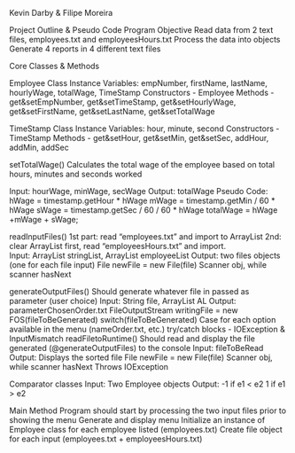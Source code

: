 Kevin Darby & Filipe Moreira

Project Outline & Pseudo Code 
Program Objective
Read data from 2 text files, employees.txt and employeesHours.txt
 Process the data into objects
Generate 4 reports in 4 different text files

Core Classes & Methods

Employee Class
Instance Variables: empNumber, firstName, lastName, hourlyWage, totalWage, TimeStamp
Constructors - Employee
Methods - get&setEmpNumber, get&setTimeStamp, get&setHourlyWage, get&setFirstName, get&setLastName, get&setTotalWage

TimeStamp Class
Instance Variables:  hour, minute, second
Constructors - TimeStamp
Methods - get&setHour, get&setMin, get&setSec, addHour, addMin, addSec

setTotalWage()
Calculates the total wage of the employee based on total hours, minutes and seconds worked	
	
Input: hourWage, minWage, secWage
Output: totalWage
Pseudo Code: hWage = timestamp.getHour * hWage
		mWage = timestamp.getMin / 60 * hWage
		sWage = timestamp.getSec / 60 / 60 * hWage
		totalWage = hWage +mWage + sWage;

readInputFiles()
	1st part: read “employees.txt” and import to ArrayList
	2nd: clear ArrayList first, read “employeesHours.txt” and import.		
Input: ArrayList<String> stringList, ArrayList<Employee> employeeList
Output: two files objects (one for each file input)
File newFile = new File(file)
Scanner obj, while scanner hasNext

generateOutputFiles()
Should generate whatever file in passed as parameter (user choice)
Input: String file, ArrayList<Employee> AL
Output: parameterChosenOrder.txt
FileOutputStream writingFile = new FOS(fileToBeGenerated)
switch(fileToBeGenerated)
Case for each option available in the menu (nameOrder.txt, etc.)
try/catch blocks - IOException & InputMismatch
readFiletoRuntime()
Should read and display the file generated (@generateOutputFiles) to the console
Input: fileToBeRead 
Output: Displays the sorted file
File newFile = new File(file)
Scanner obj, while scanner hasNext
Throws IOException


Comparator classes
	Input: Two Employee objects
	Output: -1 if e1 < e2
		  1 if e1 > e2

Main Method
Program should start by processing the two input files prior to showing the menu
Generate and display menu
Initialize an instance of Employee class for each employee listed (employees.txt)
Create file object for each input (employees.txt + employeesHours.txt)

